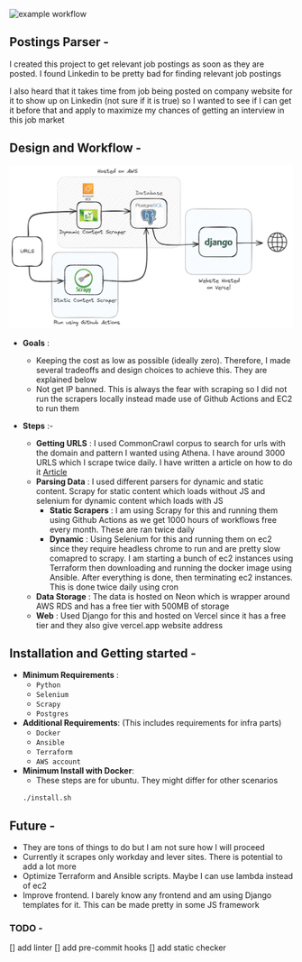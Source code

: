 ![example workflow](https://github.com/jetale/postings_parser/actions/workflows/main.yml/badge.svg)
## Postings Parser -
 I created this project to get relevant job postings as soon as they are posted. I found Linkedin to be pretty bad for finding relevant job postings

 I also heard that it takes time from job being posted on company website for it to show up on Linkedin (not sure if it is true) so I wanted to see if I can get it before that and apply to maximize my chances of getting an interview in this job market


## Design and Workflow -
 ![Design diagram](assets/diagram_updated.png)
 - **Goals** :
	- Keeping the cost as low as possible (ideally zero). Therefore, I made several tradeoffs and design choices to achieve this. They are explained below
	- Not get IP banned. This is always the fear with scraping so I did not run the scrapers locally instead made use of Github Actions and EC2 to run them

 - **Steps** :-
	- **Getting URLS** : I used CommonCrawl corpus to search for urls with the domain and pattern I wanted using Athena. I have around 3000 URLS which I scrape twice daily. I have written a article on how to do it [Article](https://medium.com/@vtbs55596/how-to-query-common-crawl-data-using-amazon-athena-416ad13e54f8)
	- **Parsing Data** : I used different parsers for dynamic and static content. Scrapy for static content which loads without JS and selenium for dynamic content which loads with JS
		- **Static Scrapers** : I am using Scrapy for this and running them using Github Actions as we get 1000 hours of workflows free every month. These are ran twice daily
		- **Dynamic** : Using Selenium for this and running them on ec2 since they require headless chrome to run and are pretty slow comapred to scrapy. I am starting a bunch of ec2 instances using Terraform then downloading and running the docker image using Ansible. After everything is done, then terminating ec2 instances. This is done twice daily using cron
	- **Data Storage** : The data is hosted on Neon which is wrapper around AWS RDS and has a free tier with 500MB of storage
	- **Web** : Used Django for this and hosted on Vercel since it has a free tier and they also give vercel.app website address


## Installation and Getting started -
 - **Minimum Requirements** :
	- `Python`
	- `Selenium`
	- `Scrapy`
	- `Postgres`
 - **Additional Requirements**: (This includes requirements for infra parts)
	- `Docker`
	- `Ansible`
	- `Terraform`
	- `AWS account`
 - **Minimum Install with Docker**:
	- These steps are for ubuntu. They might differ for other scenarios
 	```
	./install.sh

 	```


## Future -
 - They are tons of things to do but I am not sure how I will proceed
 - Currently it scrapes only workday and lever sites. There is potential to add a lot more
 - Optimize Terraform and Ansible scripts. Maybe I can use lambda instead of ec2
 - Improve frontend. I barely know any frontend and am using Django templates for it. This can be made pretty in some JS framework

### TODO -
 [] add linter
 [] add pre-commit hooks
 [] add static checker
